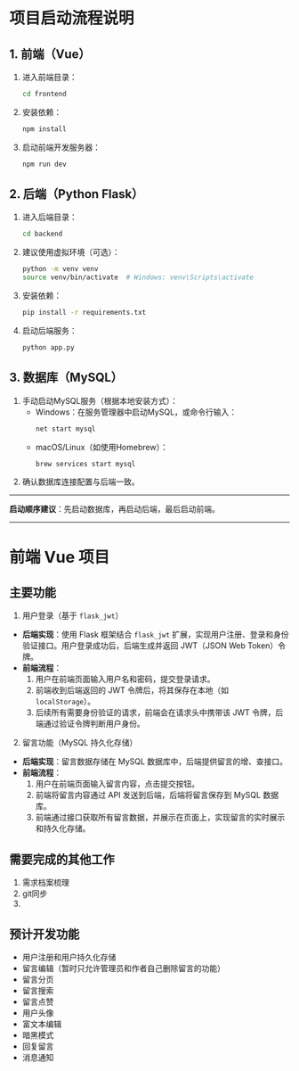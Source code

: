 # 项目启动流程说明

## 1. 前端（Vue）

1. 进入前端目录：
    ```bash
    cd frontend
    ```
2. 安装依赖：
    ```bash
    npm install
    ```
3. 启动前端开发服务器：
    ```bash
    npm run dev
    ```

## 2. 后端（Python Flask）

1. 进入后端目录：
    ```bash
    cd backend
    ```
2. 建议使用虚拟环境（可选）：
    ```bash
    python -m venv venv
    source venv/bin/activate  # Windows: venv\Scripts\activate
    ```
3. 安装依赖：
    ```bash
    pip install -r requirements.txt
    ```
4. 启动后端服务：
    ```bash
    python app.py
    ```

## 3. 数据库（MySQL）

1. 手动启动MySQL服务（根据本地安装方式）：
    - Windows：在服务管理器中启动MySQL，或命令行输入：
      ```bash
      net start mysql
      ```
    - macOS/Linux（如使用Homebrew）：
      ```bash
      brew services start mysql
      ```
2. 确认数据库连接配置与后端一致。

---

**启动顺序建议**：先启动数据库，再启动后端，最后启动前端。


---
# 前端 Vue 项目

## 主要功能

1. 用户登录（基于 `flask_jwt`）

- **后端实现**：使用 Flask 框架结合 `flask_jwt` 扩展，实现用户注册、登录和身份验证接口。用户登录成功后，后端生成并返回 JWT（JSON Web Token）令牌。
- **前端流程**：
    1. 用户在前端页面输入用户名和密码，提交登录请求。
    2. 前端收到后端返回的 JWT 令牌后，将其保存在本地（如 `localStorage`）。
    3. 后续所有需要身份验证的请求，前端会在请求头中携带该 JWT 令牌，后端通过验证令牌判断用户身份。

2. 留言功能（MySQL 持久化存储）

- **后端实现**：留言数据存储在 MySQL 数据库中，后端提供留言的增、查接口。
- **前端流程**：
    1. 用户在前端页面输入留言内容，点击提交按钮。
    2. 前端将留言内容通过 API 发送到后端，后端将留言保存到 MySQL 数据库。
    3. 前端通过接口获取所有留言数据，并展示在页面上，实现留言的实时展示和持久化存储。

## 需要完成的其他工作
1. 需求档案梳理
2. git同步
3. 

## 预计开发功能

- 用户注册和用户持久化存储
- 留言编辑（暂时只允许管理员和作者自己删除留言的功能）
- 留言分页
- 留言搜索
- 留言点赞
- 用户头像
- 富文本编辑
- 暗黑模式
- 回复留言
- 消息通知